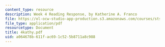 ```yaml
---
content_type: resource
description: Week 4 Reading Response, by Katherine A. Franco
file: https://ol-ocw-studio-app-production.s3.amazonaws.com/courses/sts-035-the-history-of-computing-spring-2004/a064678b611fac691c525b8711a8c988_4kathy.pdf
file_type: application/pdf
resourcetype: Document
title: 4kathy.pdf
uid: a064678b-611f-ac69-1c52-5b8711a8c988
---
```

